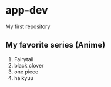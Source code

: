 # app-dev
My first repository 

## My favorite series (Anime)
1. Fairytail
2. black clover
3. one piece
4. haikyuu
